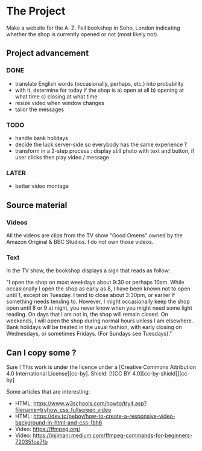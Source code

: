 # The Project

Make a website for the A. Z. Fell bookshop in Soho, London indicating whether the shop is currently opened or not (most likely not).

## Project advancement

### DONE

- translate English words (occasionally, perhaps, etc.) into probability
- with it, determine for today if the shop is a) open at all b) opening at what time c) closing at what time
- resize video when window changes
- tailor the messages

### TODO

- handle bank holidays
- decide the luck server-side so everybody has the same experience ?
- transform in a 2-step process : display still photo with text and button, if user clicks then play video / message

### LATER

- better video montage

## Source material

### Videos

All the videos are clips from the TV show "Good Omens" owned by the Amazon Original & BBC Studios. I do not own those videos.

### Text

In the TV show, the bookshop displays a sign that reads as follow:

"I open the shop on most weekdays about 9:30 or perhaps 10am.
While occasionally I open the shop as early as 8, I have been known not to open until 1, except on Tuesday.
I tend to close about 3:30pm, or earlier if something needs tending to.
However, I might occasionally keep the shop open until 8 or 9 at night, you never know when you might need some light reading.
On days that I am not in, the shop will remain closed.
On weekends, I will open the shop during normal hours unless I am elsewhere.
Bank holidays will be treated in the usual fashion, with early closing on Wednesdays, or sometimes Fridays.
(For Sundays see Tuesdays)."

## Can I copy some ?

Sure ! This work is under the licence under a [Creative Commons Attribution 4.0 International License][cc-by].
Shield: [![CC BY 4.0][cc-by-shield]][cc-by]

Some articles that are interesting:

- HTML: https://www.w3schools.com/howto/tryit.asp?filename=tryhow_css_fullscreen_video
- HTML: https://dev.to/peboy/how-to-create-a-responsive-video-background-in-html-and-css-1bh6
- Video: https://ffmpeg.org/
- Video: https://mjimani.medium.com/ffmpeg-commands-for-beginners-720351ce7fb
